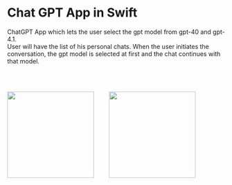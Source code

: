 # Chat GPT App in Swift
ChatGPT App which lets the user select the gpt model from gpt-40 and gpt-4.1. <br/>
User will have the list of his personal chats.
When the user initiates the conversation, the gpt model is selected at first and the chat continues with that model.  <br/>

<br>
<br>

<img src= "https://github.com/user-attachments/assets/fcf5047a-cc9f-4bbd-9ad1-372cf1a5327e"  width="200"> &nbsp; &nbsp; &nbsp; &nbsp;  <img src= "https://github.com/user-attachments/assets/f59944df-cb23-406a-b5e9-c881fef0ccc0"  width="200">
